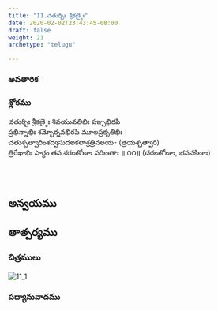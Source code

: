 ```yaml
---
title: "11.చతుర్భిః శ్రీకణ్ఠైః"
date: 2020-02-02T23:43:45-08:00
draft: false
weight: 21
archetype: "telugu"

---
```


### అవతారిక


### శ్లోకము

చతుర్భిః శ్రీకణ్ఠైః శివయువతిభిః పఞ్చభిరపి
<br/>ప్రభిన్నాభిః శమ్భోర్నవభిరపి మూలప్రకృతిభిః ।
<br/>చతుశ్చత్వారింశద్వసుదలకలాశ్రత్రివలయ- (త్రయశ్చత్వారి)
<br/>త్రిరేఖాభిః సార్ధం తవ శరణకోణాః పరిణతాః ॥ ౧౧॥ (చరణకోణాః, భవనకిణాః)
<br/>

<br/><br/>

## అన్వయము 


## తాత్పర్యము 

### చిత్రములు 

![11_1](/images/sl/manual/SL_V11.jpg)

### పద్యానువాదము
